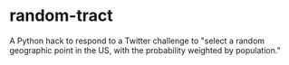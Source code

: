 # random-tract
A Python hack to respond to a Twitter challenge to "select a random geographic point in the US, with the probability weighted by population."
